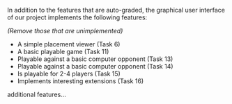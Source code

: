 In addition to the features that are auto-graded, the graphical user interface
of our project implements the following features:

*(Remove those that are unimplemented)*

 - A simple placement viewer (Task 6) 
 - A basic playable game (Task 11)
 - Playable against a basic computer opponent (Task 13)
 - Playable against a basic computer opponent (Task 14)
 - Is playable for 2-4 players (Task 15)
 - Implements interesting extensions (Task 16)

additional features...
